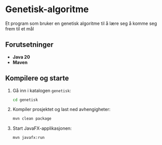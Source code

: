 # Genetisk-algoritme

Et program som bruker en genetisk algoritme til å lære seg å komme seg frem til et mål

## Forutsetninger

- **Java 20**
- **Maven**

## Kompilere og starte

1. Gå inn i katalogen `genetisk`:
   ```bash
   cd genetisk
   ```
2. Kompiler prosjektet og last ned avhengigheter:
   ```bash
   mvn clean package
   ```
3. Start JavaFX-applikasjonen:
   ```bash
   mvn javafx:run
   ```
